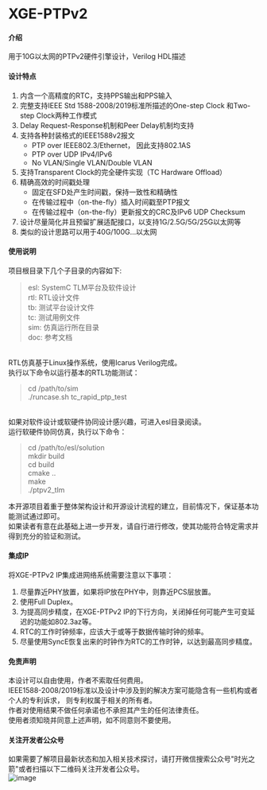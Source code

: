 # XGE-PTPv2

#### 介绍
用于10G以太网的PTPv2硬件引擎设计，Verilog HDL描述

#### 设计特点 

1.  内含一个高精度的RTC，支持PPS输出和PPS输入 
2.  完整支持IEEE Std 1588-2008/2019标准所描述的One-step Clock 和Two-step Clock两种工作模式
3.  Delay Request-Response机制和Peer Delay机制均支持
4.  支持各种封装格式的IEEE1588v2报文
    - PTP over IEEE802.3/Ethernet， 因此支持802.1AS
	- PTP over UDP IPv4/IPv6
	- No VLAN/Single VLAN/Double VLAN
5.  支持Transparent Clock的完全硬件实现（TC Hardware Offload）
6.  精确高效的时间戳处理
    - 固定在SFD处产生时间戳，保持一致性和精确性
	- 在传输过程中（on-the-fly）插入时间戳至PTP报文
	- 在传输过程中（on-the-fly）更新报文的CRC及IPv6 UDP Checksum
7.  设计尽量简化并且预留扩展适配接口，以支持1G/2.5G/5G/25G以太网等
8.  类似的设计思路可以用于40G/100G...以太网

#### 使用说明

项目根目录下几个子目录的内容如下:<br>
<blockquote>
esl: SystemC TLM平台及软件设计<br>
rtl: RTL设计文件<br>
tb: 测试平台设计文件<br>
tc: 测试用例文件<br>
sim: 仿真运行所在目录<br>
doc: 参考文档<br>
</blockquote>
<br>
RTL仿真基于Linux操作系统，使用Icarus Verilog完成。<br>
执行以下命令以运行基本的RTL功能测试：<br>
<blockquote>
cd /path/to/sim<br>
./runcase.sh tc_rapid_ptp_test<br>
</blockquote>
<br>
如果对软件设计或软硬件协同设计感兴趣，可进入esl目录阅读。<br>
运行软硬件协同仿真，执行以下命令：<br>
<blockquote>
cd /path/to/esl/solution <br>
mkdir build <br>
cd build <br>
cmake .. <br>
make <br>
./ptpv2_tlm <br>
</blockquote>

本开源项目着重于整体架构设计和开源设计流程的建立，目前情况下，保证基本功能测试通过即可。<br>
如果读者有意在此基础上进一步开发，请自行进行修改，使其功能符合特定需求并得到充分的验证和测试。<br>

#### 集成IP 
将XGE-PTPv2 IP集成进网络系统需要注意以下事项：<br>
1. 尽量靠近PHY放置，如果将IP放在PHY中，则靠近PCS层放置。
2. 使用Full Duplex。
3. 为提高同步精度，在XGE-PTPv2 IP的下行方向，关闭掉任何可能产生可变延迟的功能如802.3az等。
4. RTC的工作时钟频率，应该大于或等于数据传输时钟的频率。
5. 尽量使用SyncE恢复出来的时钟作为RTC的工作时钟，以达到最高同步精度。

#### 免责声明

本设计可以自由使用，作者不索取任何费用。<br>
IEEE1588-2008/2019标准以及设计中涉及到的解决方案可能隐含有一些机构或者个人的专利诉求， 则专利权属于相关的所有者。<br>
作者对使用结果不做任何承诺也不承担其产生的任何法律责任。<br>
使用者须知晓并同意上述声明，如不同意则不要使用。<br>

#### 关注开发者公众号
如果需要了解项目最新状态和加入相关技术探讨，请打开微信搜索公众号"时光之箭"或者扫描以下二维码关注开发者公众号。<br>
![image](https://open.weixin.qq.com/qr/code?username=Arrow-of-Time-zd "时光之箭")



